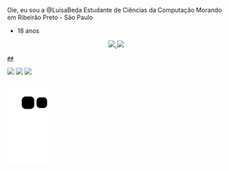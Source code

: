  Oie, eu sou a  @LuisaBeda
 Estudante de Ciências da Computação 
 Morando em Ribeirão Preto - São Paulo 
 - 18 anos 

<div align="center">
  <a href="https://github.com/LuisaBeda">
  <img height="180em" src="https://github-readme-stats.vercel.app/api?username=LuisaBeda&show_icons=true&theme=cobalt&include_all_commits=true&count_private=true"/>
  <img height="180em" src="https://github-readme-stats.vercel.app/api/top-langs/?username=LuisaBeda&layout=compact&langs_count=7&theme=cobalt"/>
</div>
 
    ##
 
<div> 
 
  <a href="https://instagram.com/LuisaaBeda" target="_blank"><img src="https://img.shields.io/badge/-Instagram-%23E4405F?style=for-the-badge&logo=instagram&logoColor=white" target="_blank"></a>
  <a href = "mailto:luisabeda@gmail.com"><img src="https://img.shields.io/badge/-Gmail-%23333?style=for-the-badge&logo=gmail&logoColor=white" target="_blank"></a>
  <a href="https://www.linkedin.com/in/luisa-de-souza-beda" target="_blank"><img src="https://img.shields.io/badge/-LinkedIn-%230077B5?style=for-the-badge&logo=linkedin&logoColor=white" target="_blank"></a> 
  </div> 

 ![Snake animation](https://github.com/rafaballerini/rafaballerini/blob/output/github-contribution-grid-snake.svg)
